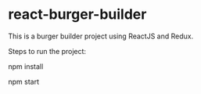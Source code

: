# react-burger-builder

This is a burger builder project using ReactJS and Redux.

Steps to run the project:

npm install

npm start
